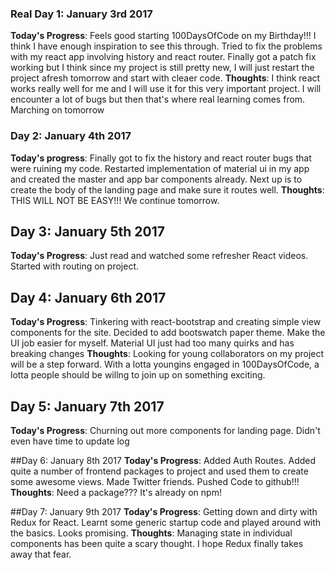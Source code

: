 ### Real Day 1: January 3rd 2017
**Today's Progress**: Feels good starting 100DaysOfCode on my Birthday!!! I think I have enough inspiration to see this through. Tried to fix the problems with my react app involving history and react router. Finally got a patch fix working but I think since my project is still pretty new, I will just restart the project afresh tomorrow and start with cleaer code.
**Thoughts**: I think react works really well for me and I will use it for this very important project. I will encounter a lot of bugs but then that's where real learning comes from. Marching on tomorrow

### Day 2: January 4th 2017
**Today's progress**: Finally got to fix the history and react router bugs that were ruining my code. Restarted implementation of material ui in my app and created the master and app bar components already. Next up is to create the body of the landing page and make sure it routes well.
**Thoughts**: THIS WILL NOT BE EASY!!! We continue tomorrow.

## Day 3: January 5th 2017
**Today's Progress**: Just read and watched some refresher React videos. Started with routing on project.

## Day 4: January 6th 2017
**Today's Progress**: Tinkering with react-bootstrap and creating simple view components for the site. Decided to add bootswatch paper theme. Make the UI job easier for myself. Material UI just had too many quirks and has breaking changes
**Thoughts**: Looking for young collaborators on my project will be a step forward. With a lotta youngins engaged in 100DaysOfCode, a lotta people should be willng to join up on something exciting.

## Day 5: January 7th 2017
**Today's Progress**: Churning out more components for landing page. Didn't even have time to update log

##Day 6: January 8th 2017
**Today's Progress**: Added Auth Routes. Added quite a number of frontend packages to project and used them to create some awesome views. Made Twitter friends. Pushed Code to github!!!
**Thoughts**: Need a package??? It's already on npm!

##Day 7: January 9th 2017
**Today's Progress**: Getting down and dirty with Redux for React. Learnt some generic startup code and played around with the basics. Looks promising.
**Thoughts**: Managing state in individual components has been quite a scary thought. I hope Redux finally takes away that fear.

